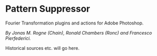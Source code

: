 # Pattern Suppressor
Fourier Transformation plugins and actions for Adobe Photoshop.

_By Jonas M. Rogne (Chain), Ronald Chambers (Ronc) and Francesco Pierfederici._

Historical sources etc. will go here.
